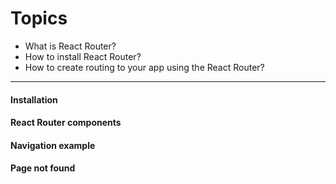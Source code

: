 # Topics

* What is React Router?
* How to install React Router?
* How to create routing to your app using the React Router?

----
#### Installation
#### React Router components
#### Navigation example
#### Page not found